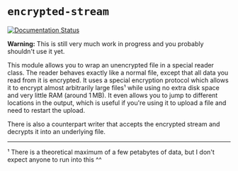 # `encrypted-stream`

[![Documentation Status](https://readthedocs.org/projects/encrypted-stream/badge/?version=latest)](https://encrypted-stream.readthedocs.io/en/latest/?badge=latest)

**Warning:** This is still very much work in progress and you probably shouldn't use it yet.

This module allows you to wrap an unencrypted file in a special reader class. The reader behaves exactly like a normal file, except that all data you read from it is encrypted. It uses a special encryption protocol which allows it to encrypt almost arbitrarily large files¹ while using no extra disk space and very little RAM (around 1 MB). It even allows you to jump to different locations in the output, which is useful if you're using it to upload a file and need to restart the upload.

There is also a counterpart writer that accepts the encrypted stream and decrypts it into an underlying file.

***

¹ There is a theoretical maximum of a few petabytes of data, but I don't expect anyone to run into this ^^